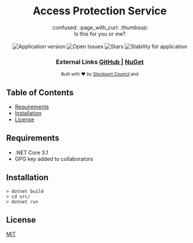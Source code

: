 <h1 align="center">Access Protection Service</h1>

<div align="center">
  :confused: :page_with_curl: :thumbsup:
</div>
<div align="center">
  Is this for you or me?
</div>

<br />

<div align="center">
  <img alt="Application version" src="https://img.shields.io/badge/version-1.0.0-brightgreen.svg?style=flat-square" />
  <img alt="Open Issues" src="https://img.shields.io/github/issues/smbc-digital/organisation-service?style=flat-square" />
  <img alt="Stars" src="https://img.shields.io/github/stars/smbc-digital/organisation-service?style=flat-square" />
  <img alt="Stability for application" src="https://img.shields.io/badge/stability-stable-brightgreen.svg?style=flat-square" />
</div>

<div align="center">
  <h3>
    External Links
    <a href="https://github.com/smbc-digital">
      GitHub
    </a>
    <span> | </span>
    <a href="https://www.nuget.org/profiles/Stockport-Council">
      NuGet
    </a>
  </h3>
</div>

<div align="center">
  <sub>Built with ❤︎ by
  <a href="https://www.stockport.gov.uk">Stockport Council</a> and
</div>

## Table of Contents
- [Requirements](#requirements)
- [Installation](#installation)
- [License](#license)

## Requirements
- .NET Core 3.1
- GPG key added to collaborators

## Installation
```shell
> dotnet build
> cd src/
> dotnet run
```

## License
[MIT](https://tldrlegal.com/license/mit-license)
